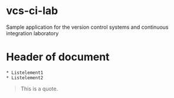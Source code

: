 # vcs-ci-lab
Sample application for the version control systems and continuous integration laboratory

Header of document
==================

    * Listelement1
    * Listelement2

> This is a quote.